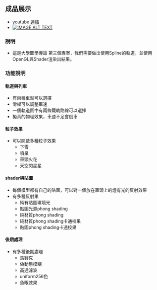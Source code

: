 
## 成品展示  
 * youtube [連結](https://www.youtube.com/watch?v=wjvbZNcRziw)
 * [![IMAGE ALT TEXT](http://img.youtube.com/vi/wjvbZNcRziw/0.jpg)](https://www.youtube.com/watch?v=wjvbZNcRziw "電腦圖學導論 作業3 RollerCoaster")
### 說明
 * 這是大學圖學導論 第三個專案，我們需要做出使用Spline的軌道，並使用OpenGL與Shader渲染出結果。
### 功能說明

#### 軌道與列車
 * 有兩種車型可以選擇
 * 滑桿可以調整車速
 * 一個軌道圖中有兩條鐵軌路線可以選擇
 * 擬真的物理效果，車速不足會倒車
#### 粒子效果
 * 可以開啟多種粒子效果
   * 下雪
   * 噴泉
   * 車頭火花
   * 天空閃星星
#### shader與貼圖
 * 每個模型都有自己的貼圖，可以對一個放在車頭上的燈有光的反射效果  
 * 有多種反射果
   * 純有貼圖環境光
   * 貼圖光源phong shading
   * 純材質phong shading
   * 純材質phong shading卡通校果
   * 貼圖phong shading卡通校果
#### 後期處理
 * 有多種後期處理
   * 馬賽克
   * 偽動態模糊
   * 高通濾波
   * uniform256色
   * 魚眼效果
